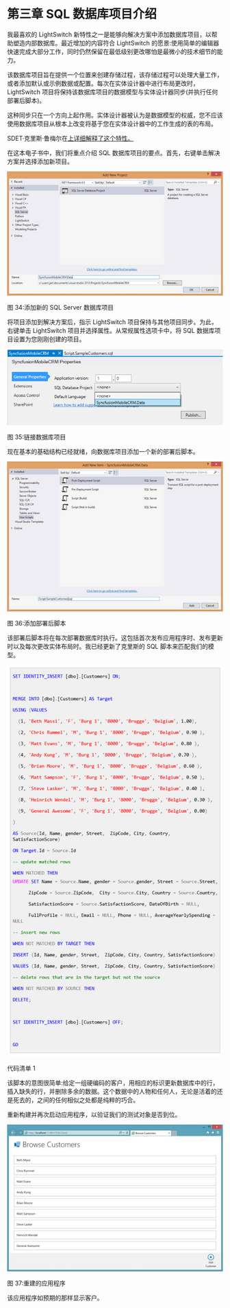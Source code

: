 # 第三章 SQL 数据库项目介绍

我最喜欢的 LightSwitch 新特性之一是能够向解决方案中添加数据库项目，以帮助塑造内部数据库。最近增加的内容符合 LightSwitch 的愿景:使用简单的编辑器快速完成大部分工作，同时仍然保留在最低级别更改哪怕是最微小的技术细节的能力。

该数据库项目旨在提供一个位置来创建存储过程，该存储过程可以处理大量工作，或者添加默认或示例数据或配置。每次在实体设计器中进行布局更改时，LightSwitch 项目将保持该数据库项目的数据模型与实体设计器同步(并执行任何部署后脚本)。

这种同步只在一个方向上起作用。实体设计器被认为是数据模型的权威，您不应该使用数据库项目从根本上改变将基于您在实体设计器中的工作生成的表的布局。

SDET·克里斯·鲁梅尔在[上详细解释了这个特性。](http://blogs.msdn.com/b/lightswitch/archive/2013/07/03/intrinsic-database-management-with-database-projects-chris-rummel.aspx)

在这本电子书中，我们将重点介绍 SQL 数据库项目的要点。首先，右键单击解决方案并选择添加新项目。

![](img/image034.jpg)

图 34:添加新的 SQL Server 数据库项目

将项目添加到解决方案后，指示 LightSwitch 项目保持与其他项目同步。为此，右键单击 LightSwitch 项目并选择属性。从常规属性选项卡中，将 SQL 数据库项目设置为您刚刚创建的项目。

![](img/image035.png)

图 35:链接数据库项目

现在基本的基础结构已经就绪，向数据库项目添加一个新的部署后脚本。

![](img/image036.jpg)

图 36:添加部署后脚本

该部署后脚本将在每次部署数据库时执行。这包括首次发布应用程序时、发布更新时以及每次更改实体布局时。我已经更新了克里斯的 SQL 脚本来匹配我们的模型。

![](img/image037.png)

代码清单 1

该脚本的意图很简单:给定一组硬编码的客户，用相应的标识更新数据库中的行，插入缺失的行，并删除多余的数据。这个数据中的人物和任何人，无论是活着的还是死去的，之间的任何相似之处都是纯粹的巧合。

重新构建并再次启动应用程序，以验证我们的测试对象是否到位。

![](img/image038.jpg)

图 37:重建的应用程序

该应用程序如预期的那样显示客户。